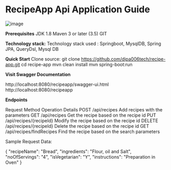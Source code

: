 # RecipeApp Api Application Guide





![image](https://user-images.githubusercontent.com/113394813/189920614-2a5ed3f8-cd7e-4bfd-96bf-1925638c9780.png)


**Prerequisites**
    JDK 1.8
    Maven 3 or later (3.5)
    GIT

**Technology stack:**
   Technology stack used : Springboot, MysqlDB, Spring JPA, QueryDsl, Mysql DB

**Quick Start**
 Clone source: git clone https://github.com/dipa006tech/recipe-app.git
  cd recipe-app
 mvn clean install
 mvn spring-boot:run
 
 **Visit Swagger Documentation**
 
http://localhost:8080/recipeapp/swagger-ui.html
http://localhost:8080/recipeapp

**Endpoints**

Request Method	Operation	Details
POST	/api/recipes
Add recipes with the parameters
GET	/api/recipes
Get the recipe based on the recipe id
PUT	/api/recipes/{recipeId}
Modify the recipe based on the recipe id
DELETE	/api/recipes/{recipeId}
Delete the recipe based on the recipe id
GET	/api/recipes/findRecipes
Find the recipe based on the search parameters


Sample Request Data:

{
    "recipeName": "Bread",
    "ingredients": "Flour, oil and Salt",
    "noOfServings": "4",
    "isVegetarian": "Y",
    "instructions": "Preparation in Oven"
}


